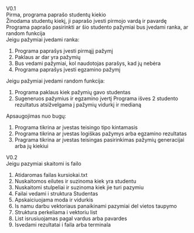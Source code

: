 V0.1  
Pirma, programa paprašo studentų kiekio  
Žinodama studentų kiekį, ji paprašo įvesti pirmojo vardą ir pavardę  
Programa paprašo pasirinkti ar šio studento pažymiai bus įvedami ranka, ar random funkcija  
Jeigu pažymiai įvedami ranka:
  1. Programa paprašys įvesti pirmąjį pažymį
  2. Paklaus ar dar yra pažymių
  3. Bus vedami pažymiai, kol naudotojas parašys, kad jų nebėra
  4. Programa paprašys įvesti egzamino pažymį

Jeigu pažymiai įvedami random funkcija:
  1. Programa paklaus kiek pažymių gavo studentas
  2. Sugeneruos pažymius ir egzamino įvertį
Programa išves 2 studento rezultatus atsižvelgama į pažymių vidurkį ir medianą

Apsaugojimas nuo bugų:
  1. Programa tikrina ar įvestas teisingo tipo kintamasis
  2. Programa tikrina ar įvestas logiškas pažymys arba egzamino rezultatas
  3. Pragrama tikrina ar įvestas teisingas pasirinkimas pažymių generacijai arba jų kiekiui
 
 V0.2  
 Jeigu pazymiai skaitomi is failo  
   1. Atidaromas failas kursiokai.txt
   2. Nuskaitomos eilutes ir suzinoma kiek yra studentu
   3. Nuskaitomi stulpeliai ir suzinoma kiek jie turi pazymiu
   4. Failai vedami i struktura Studentas
   5. Apskaiciuojama moda ir vidurkis
   6. Is namu darbu vektoriaus panaikinami pazymiai del vietos taupymo
   7. Struktura perkeliama i vektoriu list
   8. List isrusiuojamas pagal vardus arba pavardes
   9. Isvedami rezultatai i faila arba terminala
 
